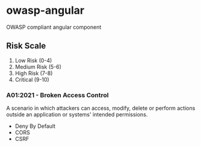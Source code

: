 # owasp-angular
OWASP compliant angular component


## Risk Scale

1. Low Risk (0-4)
1. Medium Risk (5-6)
1. High Risk (7-8)
1. Critical (9-10) 

### A01:2021 - Broken Access Control

A scenario in which attackers can access, modify, delete or perform actions outside an application or systems' intended permissions.

- Deny By Default
- CORS
- CSRF
